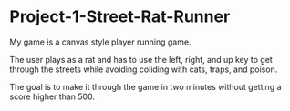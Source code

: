 # Project-1-Street-Rat-Runner


My game is a canvas style player running game.

The user plays as a rat and has to use the left, right, and up key to get through the streets while avoiding coliding with cats, traps, and poison.

The goal is to make it through the game in two minutes without getting a score higher than 500.
